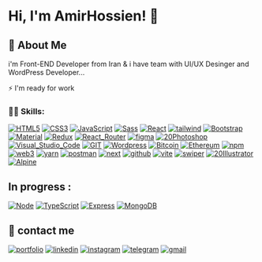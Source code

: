 <!-- @format -->

# Hi, I'm AmirHossien! 👋

## 🚀 About Me

i'm Front-END Developer from Iran &
i have team with UI/UX Desinger and WordPress Developer...

⚡️ I'm ready for work

### 👨‍💻 Skills:

[![HTML5](https://img.shields.io/badge/HTML5-E34F26?style=for-the-badge&logo=html5&logoColor=white)]() [![CSS3](https://img.shields.io/badge/CSS3-1572B6?style=for-the-badge&logo=css3&logoColor=white)]() [![JavaScript](https://img.shields.io/badge/JavaScript-F7DF1E?style=for-the-badge&logo=javascript&logoColor=black)]() [![Sass](https://img.shields.io/badge/Sass-CC6699?style=for-the-badge&logo=sass&logoColor=white)]() [![React](https://img.shields.io/badge/React-20232A?style=for-the-badge&logo=react&logoColor=61DAFB)]() [![tailwind](https://img.shields.io/badge/Tailwind_CSS-38B2AC?style=for-the-badge&logo=tailwind-css&logoColor=white)]() [![Bootstrap](https://img.shields.io/badge/Bootstrap-563D7C?style=for-the-badge&logo=bootstrap&logoColor=white)]() [![Material](https://img.shields.io/badge/Material--UI-0081CB?style=for-the-badge&logo=material-ui&logoColor=white)]() [![Redux](https://img.shields.io/badge/Redux-593D88?style=for-the-badge&logo=redux&logoColor=white)]() [![React_Router](https://img.shields.io/badge/React_Router-CA4245?style=for-the-badge&logo=react-router&logoColor=white)]() [![figma](https://img.shields.io/badge/Figma-F24E1E?style=for-the-badge&logo=figma&logoColor=white)]() [![20Photoshop](https://img.shields.io/badge/Adobe%20Photoshop-31A8FF?style=for-the-badge&logo=Adobe%20Photoshop&logoColor=black)]() [![Visual_Studio_Code](https://img.shields.io/badge/VSCode-0078D4?style=for-the-badge&logo=visual%20studio%20code&logoColor=white)]() [![GIT](https://img.shields.io/badge/GIT-E44C30?style=for-the-badge&logo=git&logoColor=white)]() [![Wordpress](https://img.shields.io/badge/Wordpress-21759B?style=for-the-badge&logo=wordpress&logoColor=white)]() [![Bitcoin](https://img.shields.io/badge/Bitcoin-000000?style=for-the-badge&logo=bitcoin&logoColor=white)]() [![Ethereum](https://img.shields.io/badge/Ethereum-3C3C3D?style=for-the-badge&logo=Ethereum&logoColor=white)]()  [![npm](https://img.shields.io/badge/npm-CB3837?style=for-the-badge&logo=npm&logoColor=white)]() [![web3](https://img.shields.io/badge/web3.js-F16822?style=for-the-badge&logo=web3.js&logoColor=white)]() [![yarn](https://img.shields.io/badge/Yarn-2C8EBB?style=for-the-badge&logo=yarn&logoColor=white)]() [![postman](https://img.shields.io/badge/Postman-FF6C37?style=for-the-badge&logo=Postman&logoColor=white)]() [![next](https://img.shields.io/badge/next.js-000000?style=for-the-badge&logo=nextdotjs&logoColor=white)]() [![github](https://camo.githubusercontent.com/907f083a5514aad96a188db0373664deeb0940d0b4d9face135eacc292f65ec6/68747470733a2f2f696d672e736869656c64732e696f2f62616467652f4769744875622543322541304465736b746f702d3830333461393f6c6f676f3d476974487562266c6f676f436f6c6f723d7768697465267374796c653d666f722d7468652d6261646765)]() [![vite](https://img.shields.io/badge/Vite-B73BFE?style=for-the-badge&logo=vite&logoColor=FFD62E)]() [![swiper](https://camo.githubusercontent.com/83d9e9ae52ab3379ff82ae58263492692fd3c86cc7a3534da318f5d51968d09c/68747470733a2f2f696d672e736869656c64732e696f2f62616467652f5377697065722d3633333246363f6c6f676f3d537769706572266c6f676f436f6c6f723d7768697465267374796c653d666f722d7468652d6261646765)]() [![20Illustrator](https://img.shields.io/badge/Adobe%20Illustrator-FF9A00?style=for-the-badge&logo=adobe%20illustrator&logoColor=white)]() [![Alpine](https://img.shields.io/badge/Alpine%20JS-8BC0D0?style=for-the-badge&logo=alpinedotjs&logoColor=black)]()

## In progress :
 [![Node](https://img.shields.io/badge/Node.js-43853D?style=for-the-badge&logo=node.js&logoColor=white)]() [![TypeScript](https://img.shields.io/badge/TypeScript-007ACC?style=for-the-badge&logo=typescript&logoColor=white)]() [![Express](https://img.shields.io/badge/Express.js-404D59?style=for-the-badge)]() [![MongoDB](https://img.shields.io/badge/MongoDB-4EA94B?style=for-the-badge&logo=mongodb&logoColor=white)]()

## 🔗 contact me
[![portfolio](https://img.shields.io/badge/my_portfolio-000?style=for-the-badge&logo=ko-fi&logoColor=white)]() [![linkedin](https://img.shields.io/badge/linkedin-0A66C2?style=for-the-badge&logo=linkedin&logoColor=white)](https://www.linkedin.com/) [![instagram](https://img.shields.io/badge/Instagram-E4405F?style=for-the-badge&logo=instagram&logoColor=white)](https://instagram.com/amir1th?igshid=ZDdkNTZiNTM=) [![telegram](https://camo.githubusercontent.com/1b6df2db93f1f33361bb61a11c7f546ba5b3e3a70b3ee9d941671362b8826887/68747470733a2f2f696d672e736869656c64732e696f2f62616467652f54656c656772616d2d3232394544393f6c6f676f3d54656c656772616d266c6f676f436f6c6f723d7768697465267374796c653d666f722d7468652d6261646765)](https://t.me/GALENTBOY) [![gmail](https://camo.githubusercontent.com/d48d22850defab26cc0a95b6b8a9e46be6bacfd56cf4be02b4e41d9a1ab4159e/68747470733a2f2f696d672e736869656c64732e696f2f62616467652f476d61696c2d4541343333353f6c6f676f3d476d61696c266c6f676f436f6c6f723d7768697465267374796c653d666f722d7468652d6261646765)](mailto:amir.woas@gmail.com)
